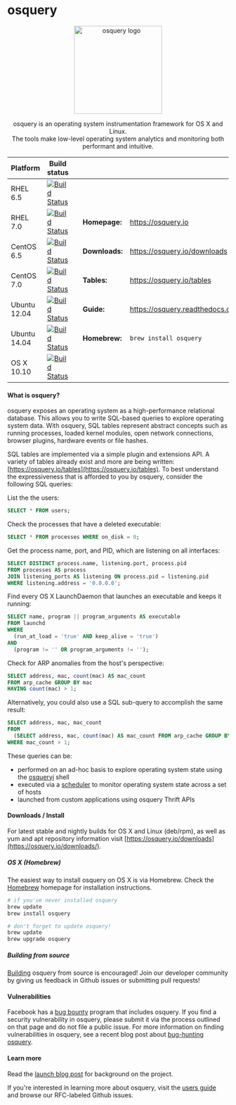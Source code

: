 osquery
=======

<p align="center">
<img align="center" src="https://osquery.io/assets/logo-dark.png" alt="osquery logo" width="200"/>

<p align="center">
osquery is an operating system instrumentation framework for OS X and Linux. <br/>
The tools make low-level operating system analytics and monitoring both performant and intuitive.

| Platform | Build status  | | | |
|----------|---------------|---|---|---|
RHEL 6.5   | [![Build Status](https://jenkins.osquery.io/job/osqueryMasterBuildRHEL6Package/badge/icon)](https://jenkins.osquery.io/job/osqueryMasterBuildRHEL6Package/) | |  | 
RHEL 7.0   | [![Build Status](https://jenkins.osquery.io/job/osqueryMasterBuildRHEL7Package/badge/icon)](https://jenkins.osquery.io/job/osqueryMasterBuildRHEL7Package/) | | **Homepage:** | https://osquery.io
CentOS 6.5   | [![Build Status](https://jenkins.osquery.io/job/osqueryMasterBuildCentOS6Package/badge/icon)](https://jenkins.osquery.io/job/osqueryMasterBuildCentOS6Package/) | | **Downloads:** | https://osquery.io/downloads
CentOS 7.0   | [![Build Status](https://jenkins.osquery.io/job/osqueryMasterBuildCentOS7Package/badge/icon)](https://jenkins.osquery.io/job/osqueryMasterBuildCentOS7Package/) | | **Tables:** | https://osquery.io/tables
Ubuntu 12.04 | [![Build Status](https://jenkins.osquery.io/job/osqueryMasterBuildUbuntu12Package/badge/icon)](https://jenkins.osquery.io/job/osqueryMasterBuildUbuntu12Package/) | | **Guide:** | https://osquery.readthedocs.org
Ubuntu 14.04 | [![Build Status](https://jenkins.osquery.io/job/osqueryMasterBuildUbuntu14Package/badge/icon)](https://jenkins.osquery.io/job/osqueryMasterBuildUbuntu14Package/) | | **Homebrew:** | `brew install osquery`
OS X 10.10   | [![Build Status](https://jenkins.osquery.io/job/osqueryMasterBuildOSXPackage/badge/icon)](https://jenkins.osquery.io/job/osqueryMasterBuildOSXPackage/) | |  | 

#### What is osquery?

osquery exposes an operating system as a high-performance relational database. This allows you to write SQL-based queries to explore operating system data. With osquery, SQL tables represent abstract concepts such as running processes, loaded kernel modules, open network connections, browser plugins, hardware events or file hashes.

SQL tables are implemented via a simple plugin and extensions API. A variety of tables already exist and more are being written: [https://osquery.io/tables](https://osquery.io/tables). To best understand the expressiveness that is afforded to you by osquery, consider the following SQL queries:


List the the users:
```sql
SELECT * FROM users;
```

Check the processes that have a deleted executable:
```sql
SELECT * FROM processes WHERE on_disk = 0;
```

Get the process name, port, and PID, which are listening on all interfaces:
```sql
SELECT DISTINCT process.name, listening.port, process.pid
FROM processes AS process
JOIN listening_ports AS listening ON process.pid = listening.pid
WHERE listening.address = '0.0.0.0';
```

Find every OS X LaunchDaemon that launches an executable and keeps it running:
```sql
SELECT name, program || program_arguments AS executable
FROM launchd
WHERE
  (run_at_load = 'true' AND keep_alive = 'true')
AND
  (program != '' OR program_arguments != '');
```

Check for ARP anomalies from the host's perspective:

```sql
SELECT address, mac, count(mac) AS mac_count
FROM arp_cache GROUP BY mac
HAVING count(mac) > 1;
```

Alternatively, you could also use a SQL sub-query to accomplish the same result:

```sql
SELECT address, mac, mac_count
FROM
  (SELECT address, mac, count(mac) AS mac_count FROM arp_cache GROUP BY mac)
WHERE mac_count > 1;
```

These queries can be:
* performed on an ad-hoc basis to explore operating system state using the [osqueryi](https://osquery.readthedocs.org/en/latest/introduction/using-osqueryi/) shell
* executed via a [scheduler](https://osquery.readthedocs.org/en/latest/introduction/using-osqueryd/) to monitor operating system state across a set of hosts
* launched from custom applications using osquery Thrift APIs

#### Downloads / Install

For latest stable and nightly builds for OS X and Linux (deb/rpm), as well as yum and apt repository information visit [https://osquery.io/downloads](https://osquery.io/downloads/).

##### OS X (Homebrew)

The easiest way to install osquery on OS X is via Homebrew. Check the [Homebrew](http://brew.sh/) homepage for installation instructions.

```bash
# if you've never installed osquery
brew update
brew install osquery

# don't forget to update osquery!
brew update
brew upgrade osquery
```

##### Building from source

[Building](https://osquery.readthedocs.org/en/latest/development/building/) osquery from source is encouraged! Join our developer community by giving us feedback in Github issues or submitting pull requests!

#### Vulnerabilities

Facebook has a [bug bounty](https://www.facebook.com/whitehat/) program that includes osquery. If you find a security vulnerability in osquery, please submit it via the process outlined on that page and do not file a public issue. For more information on finding vulnerabilities in osquery, see a recent blog post about [bug-hunting osquery](https://www.facebook.com/notes/facebook-bug-bounty/bug-hunting-osquery/954850014529225).

#### Learn more

Read the [launch blog post](https://code.facebook.com/posts/844436395567983/introducing-osquery/) for background on the project.

If you're interested in learning more about osquery, visit the [users guide](https://osquery.readthedocs.org/) and browse our RFC-labeled Github issues.
